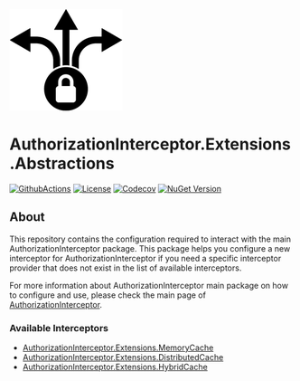 ![AuthorizationInterceptor Icon](../../resources/icon.png)

# AuthorizationInterceptor.Extensions.Abstractions
[![GithubActions](https://github.com/Adolfok3/authorizationinterceptor/actions/workflows/main.yml/badge.svg)](https://github.com/Adolfok3/AuthorizationInterceptor/actions)
[![License](https://img.shields.io/badge/license-MIT-green)](./LICENSE)
[![Codecov](https://codecov.io/github/Adolfok3/AuthorizationInterceptor/graph/badge.svg?token=PHBV20RCQK)](https://codecov.io/github/Adolfok3/AuthorizationInterceptor)
[![NuGet Version](https://img.shields.io/nuget/vpre/AuthorizationInterceptor.Extensions.Abstractions)](https://nuget.org/packages/AuthorizationInterceptor.Extensions.Abstractions)

## About
This repository contains the configuration required to interact with the main AuthorizationInterceptor package. This package helps you configure a new interceptor for AuthorizationInterceptor if you need a specific interceptor provider that does not exist in the list of available interceptors.

For more information about AuthorizationInterceptor main package on how to configure and use, please check the main page of [AuthorizationInterceptor](https://github.com/Adolfok3/AuthorizationInterceptor).

### Available Interceptors

- [AuthorizationInterceptor.Extensions.MemoryCache](https://nuget.org/packages/AuthorizationInterceptor.Extensions.MemoryCache)
- [AuthorizationInterceptor.Extensions.DistributedCache](https://nuget.org/packages/AuthorizationInterceptor.Extensions.DistributedCache)
- [AuthorizationInterceptor.Extensions.HybridCache](https://nuget.org/packages/AuthorizationInterceptor.Extensions.HybridCache)